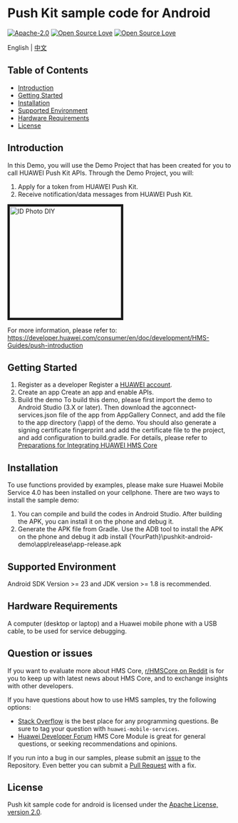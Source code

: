 # Push Kit sample code for Android
[![Apache-2.0](https://img.shields.io/badge/license-Apache-blue)](http://www.apache.org/licenses/LICENSE-2.0)
[![Open Source Love](https://badges.frapsoft.com/os/v1/open-source.svg?v=103)](https://developer.huawei.com/consumer/en/hms)
[![Open Source Love](https://img.shields.io/badge/language-java-green.svg)](https://www.java.com/en/)

English | [中文](https://github.com/HMS-Core/hms-push-clientdemo-android/blob/master/README_ZH.md)

## Table of Contents

 * [Introduction](#introduction)
 * [Getting Started](#getting-started)
 * [Installation](#installation)
 * [Supported Environment](#supported-environment)
 * [Hardware Requirements](#hardware-requirements)
 * [License](#license)


## Introduction
In this Demo, you will use the Demo Project that has been created for you to call HUAWEI Push Kit APIs. Through the Demo Project, you will:
1. Apply for a token from HUAWEI Push Kit.
2. Receive notification/data messages from HUAWEI Push Kit. 

<img src="pushDemo.gif" width=250 title="ID Photo DIY" div align=center border=5>

For more information, please refer to: https://developer.huawei.com/consumer/en/doc/development/HMS-Guides/push-introduction

## Getting Started
1. Register as a developer
Register a [HUAWEI account](https://developer.huawei.com/consumer/en/doc/start/10104).
2. Create an app
Create an app and enable APIs.
3. Build the demo
To build this demo, please first import the demo to Android Studio (3.X or later). Then download the agconnect-services.json file of the app from AppGallery Connect, and add the file to the app directory (\app) of the demo.
     You should also generate a signing certificate fingerprint and add the certificate file to the project, and add configuration to build.gradle.
     For details, please refer to [Preparations for Integrating HUAWEI HMS Core](https://developer.huawei.com/consumer/en/codelab/HMSPreparation/index.html)

## Installation
To use functions provided by examples, please make sure Huawei Mobile Service 4.0 has been installed on your cellphone. There are two ways to install the sample demo: 
1. You can compile and build the codes in Android Studio. After building the APK, you can install it on the phone and debug it.  
2. Generate the APK file from Gradle. Use the ADB tool to install the APK on the phone and debug it adb install {YourPath}\pushkit-android-demo\app\release\app-release.apk

## Supported Environment
Android SDK Version >= 23 and JDK version >= 1.8 is recommended.

## Hardware Requirements
A computer (desktop or laptop) and a Huawei mobile phone with a USB cable, to be used for service debugging.

## Question or issues
If you want to evaluate more about HMS Core,
[r/HMSCore on Reddit](https://www.reddit.com/r/HuaweiDevelopers/) is for you to keep up with latest news about HMS Core, and to exchange insights with other developers.

If you have questions about how to use HMS samples, try the following options:
- [Stack Overflow](https://stackoverflow.com/questions/tagged/huawei-mobile-services) is the best place for any programming questions. Be sure to tag your question with 
`huawei-mobile-services`.
- [Huawei Developer Forum](https://forums.developer.huawei.com/forumPortal/en/home?fid=0101187876626530001) HMS Core Module is great for general questions, or seeking recommendations and opinions.

If you run into a bug in our samples, please submit an [issue](https://github.com/HMS-Core/hms-push-clientdemo-android/issues) to the Repository. Even better you can submit a [Pull Request](https://github.com/HMS-Core/hms-push-clientdemo-android/pulls) with a fix.

## License
Push kit sample code for android is licensed under the [Apache License, version 2.0](http://www.apache.org/licenses/LICENSE-2.0).
